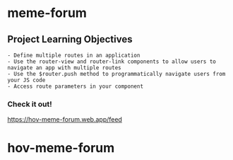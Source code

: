 # meme-forum

## Project Learning Objectives
```
- Define multiple routes in an application
- Use the router-view and router-link components to allow users to navigate an app with multiple routes
- Use the $router.push method to programmatically navigate users from your JS code
- Access route parameters in your component

```


### Check it out!
https://hov-meme-forum.web.app/feed
# hov-meme-forum
